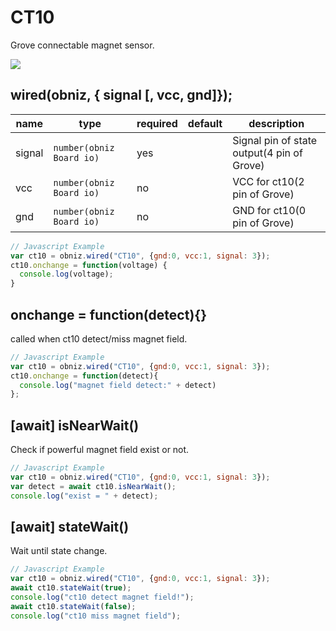 # CT10

Grove connectable magnet sensor.

![](image.jpg)

## wired(obniz,  { signal [, vcc, gnd]});


name | type | required | default | description
--- | --- | --- | --- | ---
signal | `number(obniz Board io)` | yes |  &nbsp; | Signal pin of state output(4 pin of Grove)
vcc | `number(obniz Board io)` | no |  &nbsp; | VCC for ct10(2 pin of Grove)
gnd | `number(obniz Board io)` | no |  &nbsp; | GND for ct10(0 pin of Grove)


```Javascript
// Javascript Example
var ct10 = obniz.wired("CT10", {gnd:0, vcc:1, signal: 3});
ct10.onchange = function(voltage) {
  console.log(voltage);
}
```

## onchange = function(detect){}

called when ct10 detect/miss magnet field.

```Javascript
// Javascript Example
var ct10 = obniz.wired("CT10", {gnd:0, vcc:1, signal: 3});
ct10.onchange = function(detect){
  console.log("magnet field detect:" + detect)
};
```

## [await] isNearWait()

Check if powerful magnet field exist or not.

```Javascript
// Javascript Example
var ct10 = obniz.wired("CT10", {gnd:0, vcc:1, signal: 3});
var detect = await ct10.isNearWait();
console.log("exist = " + detect);
```


## [await] stateWait()

Wait until state change.

```Javascript
// Javascript Example
var ct10 = obniz.wired("CT10", {gnd:0, vcc:1, signal: 3});
await ct10.stateWait(true); 
console.log("ct10 detect magnet field!");
await ct10.stateWait(false); 
console.log("ct10 miss magnet field");
```